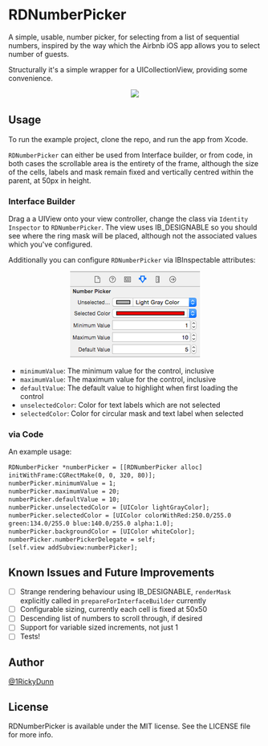 # RDNumberPicker

A simple, usable, number picker, for selecting from a list of sequential numbers, inspired by the way which the Airbnb iOS app allows you to select number of guests.

Structurally it's a simple wrapper for a UICollectionView, providing some convenience.

<p align="center"><img src ="http://g.recordit.co/mm9rXiylDc.gif" /></p>

## Usage

To run the example project, clone the repo, and run the app from Xcode.

`RDNumberPicker` can either be used from Interface builder, or from code, in both cases the scrollable area is the entirety of the frame, although the size of the cells, labels and mask remain fixed and vertically centred within the parent, at 50px in height.

### Interface Builder

Drag a a UIView onto your view controller, change the class via `Identity Inspector` to `RDNumberPicker`. The view uses IB_DESIGNABLE so you should see where the ring mask will be placed, although not the associated values which you've configured.

Additionally you can configure `RDNumberPicker` via IBInspectable attributes:

<p align="center"><img src ="attributes.png" /></p>

- `minimumValue`: The minimum value for the control, inclusive
- `maximumValue`: The maximum value for the control, inclusive
- `defaultValue`: The default value to highlight when first loading the control
- `unselectedColor`: Color for text labels which are not selected
- `selectedColor`: Color for circular mask and text label when selected

### via Code

An example usage:

```objc
RDNumberPicker *numberPicker = [[RDNumberPicker alloc] initWithFrame:CGRectMake(0, 0, 320, 80)];
numberPicker.minimumValue = 1;
numberPicker.maximumValue = 20;
numberPicker.defaultValue = 10;
numberPicker.unselectedColor = [UIColor lightGrayColor];
numberPicker.selectedColor = [UIColor colorWithRed:250.0/255.0 green:134.0/255.0 blue:140.0/255.0 alpha:1.0];
numberPicker.backgroundColor = [UIColor whiteColor];
numberPicker.numberPickerDelegate = self;
[self.view addSubview:numberPicker];
```

## Known Issues and Future Improvements

- [ ] Strange rendering behaviour using IB_DESIGNABLE, `renderMask` explicitly called in `prepareForInterfaceBuilder` currently
- [ ] Configurable sizing, currently each cell is fixed at 50x50
- [ ] Descending list of numbers to scroll through, if desired
- [ ] Support for variable sized increments, not just 1
- [ ] Tests!

## Author

[@1RickyDunn](https://twitter.com/1RickyDunn)

## License

RDNumberPicker is available under the MIT license. See the LICENSE file for more info.
